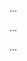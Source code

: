 <panel type="danger" header="Can reduce coupling :star:" expandable expanded no-close>

<panel type="danger" header="Can explain coupling :star:" expandable>
  <include src="../../book/designPrinciples/coupling/what/full.md" />
  <panel header=":trophy: Evidence" expanded>

...

  </panel>
</panel>

<panel type="danger" header="Can justify the need to reduce coupling :star:" expandable>
  <include src="../../book/designPrinciples/coupling/why/full.md" />
  <panel header=":trophy: Evidence" expanded>

...

  </panel>
</panel>

<panel type="success" header="Can identify types of coupling :star::star::star::star:" expandable>
  <include src="../../book/designPrinciples/coupling/types/full.md" />
  <panel header=":trophy: Evidence" expanded>

...

  </panel>
</panel>

</panel>
